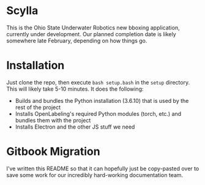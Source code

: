 # Scylla

This is the Ohio State Underwater Robotics new bboxing application, currently under development. Our planned completion date is likely somewhere late February, depending on how things go. 

# Installation 

Just clone the repo, then execute `bash setup.bash` in the `setup` directory. This will likely take 5-10 minutes. It does the following: 

- Builds and bundles the Python installation (3.6.10) that is used by the rest of the project
- Installs OpenLabeling's required Python modules (torch, etc.) and bundles them with the project
- Installs Electron and the other JS stuff we need 

# Gitbook Migration

I've written this README so that it can hopefully just be copy-pasted over to save some work for our incredibly hard-working documentation team. 